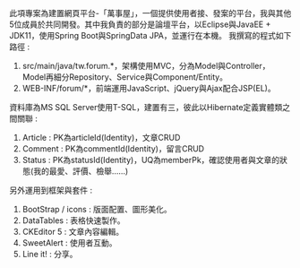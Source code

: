 此項專案為建置網頁平台-「萬事屋」，一個提供使用者接、發案的平台，我與其他5位成員於共同開發。其中我負責的部分是論壇平台，以Eclipse與JavaEE + JDK11，使用Spring Boot與SpringData JPA，並運行在本機。
我撰寫的程式如下路徑 :
  1. src/main/java/tw.forum.*，架構使用MVC，分為Model與Controller，Model再細分Repository、Service與Component/Entity。
  2. WEB-INF/forum/*，前端運用JavaScript、jQuery與Ajax配合JSP(EL)。

資料庫為MS SQL Server使用T-SQL，建置有三，彼此以Hibernate定義實體類之間關聯 :
  1. Article : PK為articleId(Identity)，文章CRUD
  2. Comment : PK為commentId(Identity)，留言CRUD
  3. Status  : PK為statusId(Identity)，UQ為memberPk，確認使用者與文章的狀態(我的最愛、評價、檢舉......)

另外運用到框架與套件 : 
  1. BootStrap / icons : 版面配置、圖形美化。
  2. DataTables : 表格快速製作。
  3. CKEditor 5 : 文章內容編輯。
  4. SweetAlert : 使用者互動。
  5. Line it! : 分享。
